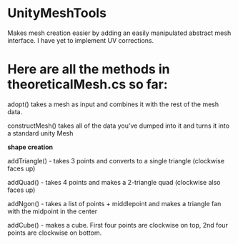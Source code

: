 # UnityMeshTools
Makes mesh creation easier by adding an easily manipulated abstract mesh interface. I have yet to implement UV corrections.

# Here are all the methods in theoreticalMesh.cs so far:

adopt() takes a mesh as input and combines it with the rest of the mesh data.

constructMesh() takes all of the data you've dumped into it and turns it into a standard unity Mesh

**shape creation**

addTriangle() - takes 3 points and converts to a single triangle (clockwise faces up)

addQuad() - takes 4 points and makes a 2-triangle quad (clockwise also faces up)

addNgon() - takes a list of points + middlepoint and makes a triangle fan with the midpoint in the center

addCube() - makes a cube. First four points are clockwise on top, 2nd four points are clockwise on bottom.
